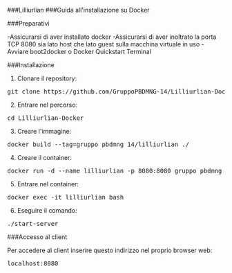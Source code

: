 ###Lilliurlian
###Guida all'installazione su Docker


###Preparativi

-Assicurarsi di aver installato docker
-Assicurarsi di aver inoltrato la porta TCP 8080 sia lato host che lato guest sulla macchina virtuale in uso
-Avviare boot2docker o Docker Quickstart Terminal


###Installazione

1. Clonare il repository:
<pre>git clone https://github.com/GruppoPBDMNG-14/Lilliurlian-Docker</pre>

2. Entrare nel percorso:
<pre>cd Lilliurlian-Docker</pre>

3. Creare l'immagine:
<pre>docker build --tag=gruppo_pbdmng_14/lilliurlian ./</pre>

4. Creare il container: 
<pre>docker run -d --name lilliurlian -p 8080:8080 gruppo_pbdmng_14/lilliurlian</pre>

5. Entrare nel container:
<pre>docker exec -it lilliurlian bash</pre>

6. Eseguire il comando:
<pre>./start-server</pre>


###Accesso al client

Per accedere al client inserire questo indirizzo nel proprio browser web:
<pre>localhost:8080</pre>

